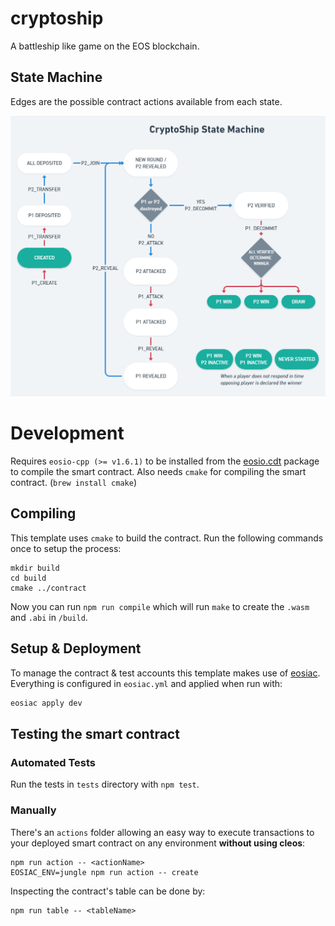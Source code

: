 # cryptoship

A battleship like game on the EOS blockchain.

## State Machine

Edges are the possible contract actions available from each state.

![State Machine](/.README/ch04_state_machine.png?raw=true "State Machine")

# Development

Requires `eosio-cpp (>= v1.6.1)` to be installed from the [eosio.cdt](https://github.com/EOSIO/eosio.cdt) package to compile the smart contract.
Also needs `cmake` for compiling the smart contract. (`brew install cmake`)

## Compiling

This template uses `cmake` to build the contract. Run the following commands once to setup the process:

```
mkdir build
cd build
cmake ../contract
```

Now you can run `npm run compile` which will run `make` to create the `.wasm` and `.abi` in `/build`.

## Setup & Deployment

To manage the contract & test accounts this template makes use of [eosiac](https://github.com/MrToph/eosiac).
Everything is configured in `eosiac.yml` and applied when run with:

```bash
eosiac apply dev
```


## Testing the smart contract

### Automated Tests

Run the tests in `tests` directory with `npm test`.

### Manually

There's an `actions` folder allowing an easy way to execute transactions to your deployed smart contract on any environment **without using cleos**:

```
npm run action -- <actionName>
EOSIAC_ENV=jungle npm run action -- create
```

Inspecting the contract's table can be done by:

```
npm run table -- <tableName>
```